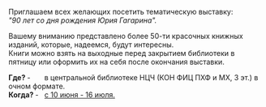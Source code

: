 <p>
Приглашаем всех желающих посетить тематическую выставку:
<br>
<i> "90 лет со дня рождения Юрия Гагарина".</i>
</p>

<p>
Вашему вниманию представлено более 50-ти красочных книжных изданий, которые, надеемся, будут интересны.
<br>
Книги можно взять на выходные перед закрытием библиотеки в пятницу или оформить их на себя после окончания выставки.
</p>

<p>
<b> Где? </b>  - &nbsp;&nbsp;&nbsp;&nbsp;&nbsp; в центральной библиотеке НЦЧ (КОН ФИЦ ПХФ и МХ, 3 эт.) в очном формате.
<br>
<b> Когда? </b> - &nbsp; <a href="https://chglib.icp.ac.ru/subjex/"> с 10 июня - 16 июля. </a>
</p>
